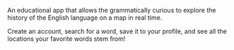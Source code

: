 An educational app that allows the grammatically curious to explore the history of the English language on a map in real time. 

Create an account, search for a word, save it to your profile, and see all the locations your favorite words stem from!
